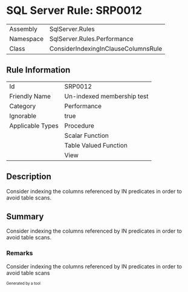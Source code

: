 ﻿# SQL Server Rule: SRP0012
  
|    |    |
|----|----|
| Assembly | SqlServer.Rules |
| Namespace | SqlServer.Rules.Performance |
| Class | ConsiderIndexingInClauseColumnsRule |
  
## Rule Information
  
|    |    |
|----|----|
| Id | SRP0012 |
| Friendly Name | Un-indexed membership test |
| Category | Performance |
| Ignorable | true |
| Applicable Types | Procedure  |
|   | Scalar Function |
|   | Table Valued Function |
|   | View |
  
## Description
  
Consider indexing the columns referenced by IN predicates in order to avoid table scans.
  
## Summary
  
Consider indexing the columns referenced by IN predicates in order to avoid table scans.
  
### Remarks
  
Consider indexing the columns referenced by IN predicates in order to avoid table scans
  
<sub><sup>Generated by a tool</sup></sub>
